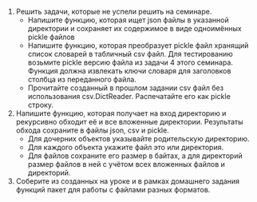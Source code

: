 1. Решить задачи, которые не успели решить на семинаре. 
   * Напишите функцию, которая ищет json файлы в указанной директории и сохраняет их содержимое в виде одноимённых 
   pickle файлов
   * Напишите функцию, которая преобразует pickle файл хранящий список словарей в табличный csv файл. 
    Для тестированию возьмите pickle версию файла из задачи 4 этого семинара. 
    Функция должна извлекать ключи словаря для заголовков столбца из переданного файла. 
   * Прочитайте созданный в прошлом задании csv файл без использования csv.DictReader. 
     Распечатайте его как pickle строку.
2. Напишите функцию, которая получает на вход директорию и рекурсивно обходит её и все вложенные директории.
Результаты обхода сохраните в файлы json, csv и pickle.  
   - Для дочерних объектов указывайте родительскую директорию.
   - Для каждого объекта укажите файл это или директория.
   - Для файлов сохраните его размер в байтах, а для директорий размер файлов в ней с учётом всех вложенных файлов и
директорий.
3. Соберите из созданных на уроке и в рамках домашнего задания функций пакет для работы с файлами разных форматов.